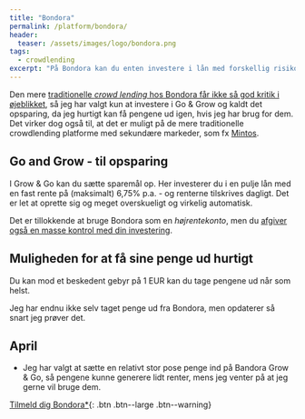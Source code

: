 ```yaml
---
title: "Bondora"
permalink: /platform/bondora/
header:
  teaser: /assets/images/logo/bondora.png
tags:
  - crowdlending
excerpt: "På Bondora kan du enten investere i lån med forskellig risiko, løbetid og rente, eller du kan investere til en fast rente på 6,75% i en pulje af lån, hvor du kan trække pengene ud med det samme"
---
```


Den mere [traditionelle _crowd lending_ hos Bondora får ikke så god kritik i øjeblikket](https://financiallyfree.eu/portfolio-update-january-2019/), så jeg har valgt kun at investere i Go & Grow og kaldt det opsparing, da jeg hurtigt kan få pengene ud igen, hvis jeg har brug for dem. Det virker dog også til, at det er muligt på de mere traditionelle crowdlending platforme med sekundære markeder, som fx [Mintos](/platform/mintos/).

## Go and Grow - til opsparing

I Grow & Go kan du sætte sparemål op. Her investerer du i en pulje lån med en fast rente på (maksimalt) 6,75% p.a. - og renterne tilskrives dagligt. Det er let at oprette sig og meget overskueligt og virkelig automatisk.

Det er tillokkende at bruge Bondora som en _højrentekonto_, men du [afgiver også en masse kontrol med din investering](https://p2pinvestor.dk/go-grow-af-bondora-ligner-den-ultimative-opsparingsmulighed-her-er-hvad-du-skal-vaere-opmaerksom-paa/).

## Muligheden for at få sine penge ud hurtigt

Du kan mod et beskedent gebyr på 1 EUR kan du tage pengene ud når som helst.

Jeg har endnu ikke selv taget penge ud fra Bondora, men opdaterer så snart jeg prøver det.

## April

- Jeg har valgt at sætte en relativt stor pose penge ind på Bandora Grow & Go, så pengene kunne generere lidt renter, mens jeg venter på at jeg gerne vil bruge dem.

[Tilmeld dig Bondora*](/go/bondora/){: .btn .btn--large .btn--warning}
